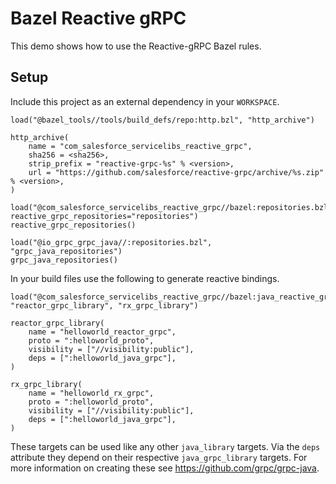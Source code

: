 # Bazel Reactive gRPC

This demo shows how to use the Reactive-gRPC Bazel rules.

## Setup

Include this project as an external dependency in your `WORKSPACE`.

    load("@bazel_tools//tools/build_defs/repo:http.bzl", "http_archive")

    http_archive(
        name = "com_salesforce_servicelibs_reactive_grpc",
        sha256 = <sha256>,
        strip_prefix = "reactive-grpc-%s" % <version>,
        url = "https://github.com/salesforce/reactive-grpc/archive/%s.zip" % <version>,
    )

    load("@com_salesforce_servicelibs_reactive_grpc//bazel:repositories.bzl", reactive_grpc_repositories="repositories")
    reactive_grpc_repositories()
    
    load("@io_grpc_grpc_java//:repositories.bzl", "grpc_java_repositories")
    grpc_java_repositories()


In your build files use the following to generate reactive bindings.


    load("@com_salesforce_servicelibs_reactive_grpc//bazel:java_reactive_grpc_library.bzl", "reactor_grpc_library", "rx_grpc_library")
    
    reactor_grpc_library(
        name = "helloworld_reactor_grpc",
        proto = ":helloworld_proto",
        visibility = ["//visibility:public"],
        deps = [":helloworld_java_grpc"],
    )
    
    rx_grpc_library(
        name = "helloworld_rx_grpc",
        proto = ":helloworld_proto",
        visibility = ["//visibility:public"],
        deps = [":helloworld_java_grpc"],
    )

These targets can be used like any other `java_library` targets.
Via the `deps` attribute they depend on their respective `java_grpc_library` targets.
For more information on creating these see https://github.com/grpc/grpc-java.
